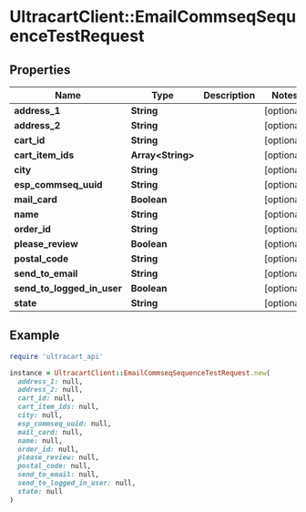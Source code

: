 # UltracartClient::EmailCommseqSequenceTestRequest

## Properties

| Name | Type | Description | Notes |
| ---- | ---- | ----------- | ----- |
| **address_1** | **String** |  | [optional] |
| **address_2** | **String** |  | [optional] |
| **cart_id** | **String** |  | [optional] |
| **cart_item_ids** | **Array&lt;String&gt;** |  | [optional] |
| **city** | **String** |  | [optional] |
| **esp_commseq_uuid** | **String** |  | [optional] |
| **mail_card** | **Boolean** |  | [optional] |
| **name** | **String** |  | [optional] |
| **order_id** | **String** |  | [optional] |
| **please_review** | **Boolean** |  | [optional] |
| **postal_code** | **String** |  | [optional] |
| **send_to_email** | **String** |  | [optional] |
| **send_to_logged_in_user** | **Boolean** |  | [optional] |
| **state** | **String** |  | [optional] |

## Example

```ruby
require 'ultracart_api'

instance = UltracartClient::EmailCommseqSequenceTestRequest.new(
  address_1: null,
  address_2: null,
  cart_id: null,
  cart_item_ids: null,
  city: null,
  esp_commseq_uuid: null,
  mail_card: null,
  name: null,
  order_id: null,
  please_review: null,
  postal_code: null,
  send_to_email: null,
  send_to_logged_in_user: null,
  state: null
)
```

